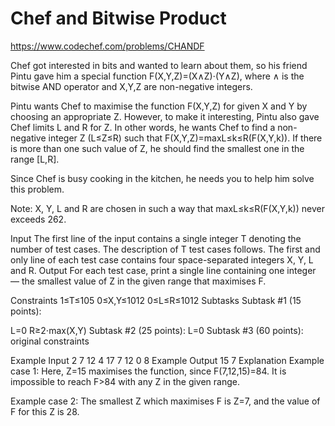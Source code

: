 # Chef and Bitwise Product

https://www.codechef.com/problems/CHANDF

Chef got interested in bits and wanted to learn about them, so his friend Pintu gave him a special function F(X,Y,Z)=(X∧Z)⋅(Y∧Z), where ∧ is the bitwise AND operator and X,Y,Z are non-negative integers.

Pintu wants Chef to maximise the function F(X,Y,Z) for given X and Y by choosing an appropriate Z. However, to make it interesting, Pintu also gave Chef limits L and R for Z. In other words, he wants Chef to find a non-negative integer Z (L≤Z≤R) such that F(X,Y,Z)=maxL≤k≤R(F(X,Y,k)). If there is more than one such value of Z, he should find the smallest one in the range [L,R].

Since Chef is busy cooking in the kitchen, he needs you to help him solve this problem.

Note: X, Y, L and R are chosen in such a way that maxL≤k≤R(F(X,Y,k)) never exceeds 262.

Input
The first line of the input contains a single integer T denoting the number of test cases. The description of T test cases follows.
The first and only line of each test case contains four space-separated integers X, Y, L and R.
Output
For each test case, print a single line containing one integer ― the smallest value of Z in the given range that maximises F.

Constraints
1≤T≤105
0≤X,Y≤1012
0≤L≤R≤1012
Subtasks
Subtask #1 (15 points):

L=0
R≥2⋅max(X,Y)
Subtask #2 (25 points): L=0
Subtask #3 (60 points): original constraints

Example Input
2
7 12 4 17
7 12 0 8
Example Output
15
7
Explanation
Example case 1: Here, Z=15 maximises the function, since F(7,12,15)=84. It is impossible to reach F>84 with any Z in the given range.

Example case 2: The smallest Z which maximises F is Z=7, and the value of F for this Z is 28.

